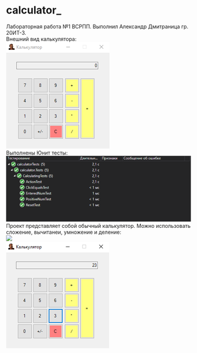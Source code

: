 # calculator_
Лабораторная работа №1 ВСРПП. Выполнил Александр Дмитраница гр. 20ИТ-3.
<br>Внешний вид калькулятора:<br>
<img src="https://raw.githubusercontent.com/CyberSanyok/calculator_/master/Внешний%20вид%20калькулятора.png" >
<br>Выполнены Юнит тесты:<br>
<img src="https://raw.githubusercontent.com/CyberSanyok/calculator_/master/UTests.png" >
<br>Проект представляет собой обычный калькулятор. Можно использовать сложение, вычитанеи, умножение и деление:<br>
<img src="[https://raw.githubusercontent.com/CyberSanyok/calculator_/master/UTests.png](https://raw.githubusercontent.com/CyberSanyok/Images/main/Caclulator%20Images/Операции.png)" >
<br><img src="https://raw.githubusercontent.com/CyberSanyok/Images/main/Caclulator%20Images/1.png" ><br>

